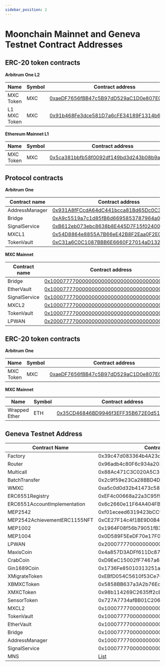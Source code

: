 ```yaml
---
sidebar_position: 2
---
```


# Moonchain Mainnet and Geneva Testnet Contract Addresses

## ERC-20 token contracts

**Arbitrum One L2**

| Name         | Symbol | Contract address                                                                                                   |
|--------------|--------|--------------------------------------------------------------------------------------------------------------------|
| MXC Token    | MXC    | [0xaeDF7656fBB47c5B97dD529aC1D0e807E051f2dd](https://arbiscan.io/token/0xaeDF7656fBB47c5B97dD529aC1D0e807E051f2dd) |
| L1 MXC Token | MXC    | [0x91b468Fe3dce581D7a6cFE34189F1314b6862eD6](https://arbiscan.io/token/0x91b468Fe3dce581D7a6cFE34189F1314b6862eD6) |

**Ethereum Mainnet L1**

| Name      | Symbol | Contract address                                                                                                    |
|-----------|--------|---------------------------------------------------------------------------------------------------------------------|
| MXC Token | MXC    | [0x5ca381bbfb58f0092df149bd3d243b08b9a8386e](https://etherscan.io/token/0x5ca381bbfb58f0092df149bd3d243b08b9a8386e) |

## Protocol contracts

**Arbitrum One**

| Contract name  | Contract address                                                                                                            |
| -------------- | --------------------------------------------------------------------------------------------------------------------------- |
| AddressManager | [0x931A8fFCcdA64dC441bcca81Bd65Dc0C3d42Af74](https://arbiscan.io/address/0x931A8fFCcdA64dC441bcca81Bd65Dc0C3d42Af74) |
| Bridge         | [0xA9c5519a7c1d85fB6d6695853787964a0D3d49A6](https://arbiscan.io/address/0xA9c5519a7c1d85fB6d6695853787964a0D3d49A6) |
| SignalService  | [0xB612eb073ebc8638b8E445D7F15f02400e1d99d8](https://arbiscan.io/address/0xB612eb073ebc8638b8E445D7F15f02400e1d99d8) |
| MXCL1          | [0x54D8864e8855A7B66eE42B8F2Eaa0F2E06bd641a](https://arbiscan.io/address/0x54D8864e8855A7B66eE42B8F2Eaa0F2E06bd641a) |
| TokenVault     | [0xC31a6C0C1087BBB6E6660F27014aD1321591c641](https://arbiscan.io/address/0xC31a6C0C1087BBB6E6660F27014aD1321591c641) |

**MXC Mainnet**

| Contract name | Contract address                                                                                                          |
|---------------|---------------------------------------------------------------------------------------------------------------------------|
| Bridge        | [0x1000777700000000000000000000000000000004](https://explorer.mxc.com/address/0x1000777700000000000000000000000000000004) |
| EtherVault    | [0x1000777700000000000000000000000000000003](https://explorer.mxc.com/address/0x1000777700000000000000000000000000000003) |
| SignalService | [0x1000777700000000000000000000000000000007](https://explorer.mxc.com/address/0x1000777700000000000000000000000000000007) |
| MXCL2         | [0x1000777700000000000000000000000000000001](https://explorer.mxc.com/address/0x1000777700000000000000000000000000000001) |
| TokenVault    | [0x1000777700000000000000000000000000000002](https://explorer.mxc.com/address/0x1000777700000000000000000000000000000002) |
| LPWAN         | [0x2000777700000000000000000000000000000001](https://explorer.mxc.com/address/0x2000777700000000000000000000000000000001) |

## ERC-20 token contracts

**Arbitrum One**

| Name      | Symbol | Contract address                                                                                                   |
|-----------|--------|--------------------------------------------------------------------------------------------------------------------|
| MXC Token | MXC    | [0xaeDF7656fBB47c5B97dD529aC1D0e807E051f2dd](https://arbiscan.io/token/0xaeDF7656fBB47c5B97dD529aC1D0e807E051f2dd) |

**MXC Mainnet**

| Name          | Symbol | Contract address                                                                                                          |
|---------------|--------|---------------------------------------------------------------------------------------------------------------------------|
| Wrapped Ether | ETH    | [0x35CD46846BD9946f3EFF35B672E0d516aF51C979](https://explorer.mxc.com/address/0x35CD46846BD9946f3EFF35B672E0d516aF51C979) |



## Geneva Testnet Address

| Contract Name | Contract Address | TAG | DEPLOYER |
|----------------|-------------------|------|----------|
| Factory | 0x39c47d083364b4A23d085c7945Fac9d42457d8C7 | Uniswap | 0x52f60448790E485F38f2Aa9c867CD0DD647c0b73 |
| Router | 0x96adb4c80F6c934a20303d4b88f935F967299d5e | Uniswap | 0x52f60448790E485F38f2Aa9c867CD0DD647c0b73 |
| Multicall | 0x88Ac471C3C020A5C3bD16Ec6756eeD81dc2C8E54 | Uniswap | 0x52f60448790E485F38f2Aa9c867CD0DD647c0b73 |
| BatchTransfer | 0x2c9f59e23Ca28BBD4DfDbDBada7A09eD47bDcc92 | Uniswap | 0x52f60448790E485F38f2Aa9c867CD0DD647c0b73 |
| WMXC | 0xa5c0d0d32b41473c581a979deab01651d1f5eff5 | Uniswap | 0x52f60448790E485F38f2Aa9c867CD0DD647c0b73 |
| ERC6551Registry | 0xEF4c00668a22a3C95f98A5D7468773f98c8C431b | MEP2542 | 0x52f60448790E485F38f2Aa9c867CD0DD647c0b73 |
| ERC6551AccountImplementation | 0x6c2660e11F64A404FB5023abe668799DCF899d09 | MEP2542 | 0x52f60448790E485F38f2Aa9c867CD0DD647c0b73 |
| MEP2542 | 0xf01eceed6319423bCC953889CB8F35E7084df1dF | MEP2542 | 0x52f60448790E485F38f2Aa9c867CD0DD647c0b73 |
| MEP2542AchievementERC1155NFT | 0xCE27F14c4f1BE9D0B4489E4B62C9809E20534e70 | MEP2542 |  |
| MEP1002 | 0x1964F08f56b79051fB3AE9a2C4d8D92A059b1237 |  | 0x52f60448790E485F38f2Aa9c867CD0DD647c0b73 |
| MEP1004 | 0x0D589F5EeDF70e17F053CBb93760Db7E418603F6 |  | 0x52f60448790E485F38f2Aa9c867CD0DD647c0b73 |
| LPWAN | 0x2000777700000000000000000000000000000001 |  | 0x52f60448790E485F38f2Aa9c867CD0DD647c0b73 |
| MaxisCoin | 0x4a857D3ADFf611Dc87593a82d1129bAc1cf2eB1D | MEP2542,ISOToken | 0x52f60448790E485F38f2Aa9c867CD0DD647c0b73 |
| CrabCoin | 0xD9EeC15002fF7467a6841EDF6ea2D1048BaBc7c4 | MEP2542,ISOToken | 0x52f60448790E485F38f2Aa9c867CD0DD647c0b73 |
| Gin1689Coin | 0x1736Fe85010313251a99A66f8600e817Ac4aE126 | MEP2542,ISOToken | 0x52f60448790E485F38f2Aa9c867CD0DD647c0b73 |
| XMigrateToken | 0xEBfD054C5610f53Ce7CA04791bb245A422a528Db | MEP2542 |  |  
| XBMXCToken | 0x5858BB637a3A2b76Ed64C9D71DB7708A57b6CC03 | MEP2542 | 0x52f60448790E485F38f2Aa9c867CD0DD647c0b73 |
| XMXCToken | 0x98b114269C2635ff2cB03F0526feb246d1082B4C | MEP2542 |  |
| SensorToken | 0x727A7734afBB01C20681Cdd4F68b98F53ddD521b | MEP2542,ISOToken | 0x52f60448790E485F38f2Aa9c867CD0DD647c0b73 |
| MXCL2 | 0x1000777700000000000000000000000000000001 | Moonchain | 0x52f60448790E485F38f2Aa9c867CD0DD647c0b73 |
| TokenVault | 0x1000777700000000000000000000000000000002 | Moonchain | 0x52f60448790E485F38f2Aa9c867CD0DD647c0b73 |
| EtherVault | 0x1000777700000000000000000000000000000003 | Moonchain | 0x52f60448790E485F38f2Aa9c867CD0DD647c0b73 |
| Bridge | 0x1000777700000000000000000000000000000003 | Moonchain | 0x52f60448790E485F38f2Aa9c867CD0DD647c0b73 |
| AddressManager | 0x1000777700000000000000000000000000000003 | Moonchain | 0x52f60448790E485F38f2Aa9c867CD0DD647c0b73 |
| SignalService | 0x1000777700000000000000000000000000000003 | Moonchain | 0x52f60448790E485F38f2Aa9c867CD0DD647c0b73 |
| MNS | [List](https://github.com/MXCzkEVM/mns-contracts/tree/main/deployments/geneva) | Moonchain | 0x52f60448790E485F38f2Aa9c867CD0DD647c0b73 |
